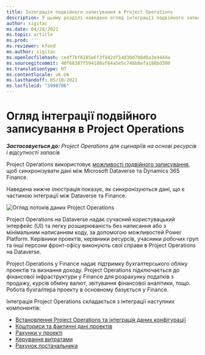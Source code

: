 ```yaml
---
title: Інтеграція подвійного записування в Project Operations
description: У цьому розділі наведено огляд інтеграції подвійного записування в Project Operations.
author: sigitac
ms.date: 04/28/2021
ms.topic: article
ms.prod: ''
ms.reviewer: kfend
ms.author: sigitac
ms.openlocfilehash: ce4f7bf8185e6f3f942df14d30d7b8d0a3e4444a
ms.sourcegitcommit: 40f68387f594180af64a5e5c748b6efa188bd300
ms.translationtype: HT
ms.contentlocale: uk-UA
ms.lasthandoff: 05/10/2021
ms.locfileid: "5998706"
---
```

# <a name="project-operations-dual-write-integration-overview"></a>Огляд інтеграції подвійного записування в Project Operations

_**Застосовується до:** Project Operations для сценаріїв на основі ресурсів і відсутності запасів_

Project Operations використовує [можливості подвійного записування](/dynamics365/fin-ops-core/dev-itpro/data-entities/dual-write/dual-write-home-page), щоб синхронізувати дані між Microsoft Dataverse та Dynamics 365 Finance.

Наведена нижче ілюстрація показує, як синхронізуються дані, що є частиною інтеграції між Dataverse та Finance.

![Огляд потоків даних Project Operations](./media/ProjectOperationsFlows.jpg)

Project Operations на Dataverse надає сучасний користувацький інтерфейс (UI) та легку розширюваність без написання або з мінімальним написанням коду, за допомогою можливостей Power Platform. Керівники проектів, керівники ресурсів, учасники робочих груп та інші персони фронт-офісу виконують свої справи в Project Operations на Dataverse.

Project Operations у Finance надає підтримку бухгалтерського обліку проектів та визнання доходу. Project Operations підключається до фінансової інфраструктури у Finance для розрахунку податків з продажу, курсів обміну валют, звітування фінансової аналітики, тощо. Робота бухгалтера проекту в основному базується у Finance.

Інтеграція Project Operations складається з інтеграції наступних компонентів:


- [Встановлення Project Operations та інтеграція даних конфігурації](resource-dual-write-setup-integration.md) 
- [Кошториси та фактичні дані проектів](resource-dual-write-estimates-actuals.md)
- [Рахунки у проекті](resource-dual-write-project-invoice.md)
- [Керування витратами](resource-dual-write-expense.md)
- [Рахунок постачальника](resource-dual-write-vendor-invoice.md)
